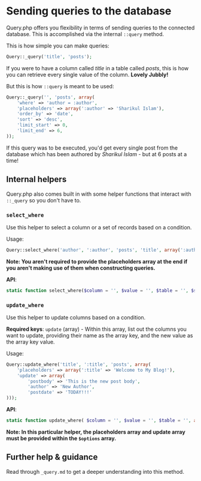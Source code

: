 # Sending queries to the database
Query.php offers you flexibility in terms of sending queries to the connected database. This is accomplished via the internal `::query` method.

This is how simple you can make queries: 
```php
Query::_query('title', 'posts');
```

If you were to have a column called _title_ in a table called _posts_, this is how you can retrieve every single value of the column. **Lovely Jubbly!**

But this is how `::query` is meant to be used:

```php
Query::_query('', 'posts', array(
	'where' => 'author = :author',
	'placeholders' => array(':author' => 'Sharikul Islam'),
	'order_by' => 'date',
	'sort' => 'desc',
	'limit_start' => 0,
	'limit_end' => 6,
));
```

If this query was to be executed, you'd get every single post from the database which has been authored by _Sharikul Islam_ - but at 6 posts at a time!

## Internal helpers
Query.php also comes built in with some helper functions that interact with `::_query` so you don't have to.

### `select_where`

Use this helper to select a column or a set of records based on a condition. 

Usage:
```php
Query::select_where('author', ':author', 'posts', 'title', array(':author' => 'Sharikul Islam'));
```

**Note: You aren't required to provide the placeholders array at the end if you aren't making use of them when constructing queries.**

**API**:
```php
static function select_where($column = '', $value = '', $table = '', $specific_column = '', array $placeholders = null);
```

### `update_where`

Use this helper to update columns based on a condition.

**Required keys**: `update` (array) - Within this array, list out the columns you want to update, providing their name as the array key, and the new value as the array key value.

Usage:
```php
Query::update_where('title', ':title', 'posts', array(
	'placeholders' => array(':title' => 'Welcome to My Blog!'),
	'update' => array(
		'postbody' => 'This is the new post body',
		'author' => 'New Author',
		'postdate' => 'TODAY!!!'
)));
```

**API**:
```php
static function update_where( $column = '', $value = '', $table = '', array $options = null);
```

**Note: In this particular helper, the placeholders array and update array must be provided within the `$options` array.** 

## Further help & guidance
Read through `_query.md` to get a deeper understanding into this method. 
